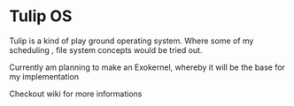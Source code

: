 # Tulip OS

Tulip is a kind of play ground operating system. Where some of my scheduling , file system concepts would be tried out. 

Currently am planning to make an Exokernel, whereby it will be the base for my implementation

Checkout wiki for more informations
